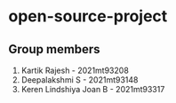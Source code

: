 # open-source-project

## Group members
1. Kartik Rajesh - 2021mt93208
2. Deepalakshmi S - 2021mt93148
3. Keren Lindshiya Joan B - 2021mt93317
